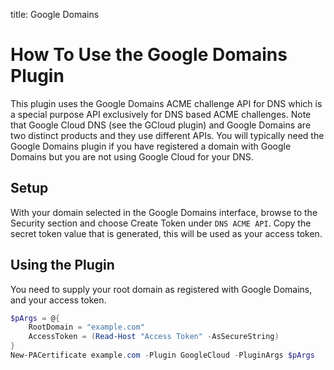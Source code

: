 title: Google Domains

# How To Use the Google Domains Plugin

This plugin uses the Google Domains ACME challenge API for DNS which is a special purpose API exclusively for DNS based ACME challenges. Note that Google Cloud DNS (see the GCloud plugin) and Google Domains are two distinct products and they use different APIs. You will typically need the Google Domains plugin if you have registered a domain with Google Domains but you are not using Google Cloud for your DNS.

## Setup

With your domain selected in the Google Domains interface, browse to the Security section and choose Create Token under `DNS ACME API`. Copy the secret token value that is generated, this will be used as your access token.

## Using the Plugin

You need to supply your root domain as registered with Google Domains, and your access token.

```powershell
$pArgs = @{
    RootDomain = "example.com"
    AccessToken = (Read-Host "Access Token" -AsSecureString)
}
New-PACertificate example.com -Plugin GoogleCloud -PluginArgs $pArgs
```
